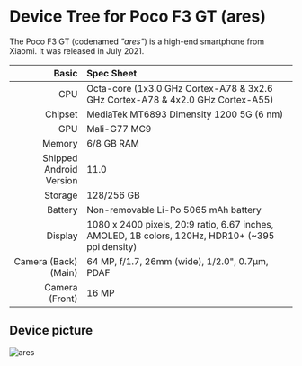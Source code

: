 
Device Tree for Poco F3 GT (ares)
==========================================

The Poco F3 GT (codenamed _"ares"_) is a high-end smartphone from Xiaomi.
It was released in July 2021.

| Basic                   | Spec Sheet                                                                                                                     |
| -----------------------:|:------------------------------------------------------------------------------------------------------------------------------ |
| CPU                     | Octa-core (1x3.0 GHz Cortex-A78 & 3x2.6 GHz Cortex-A78 & 4x2.0 GHz Cortex-A55)                                                 |
| Chipset                 | MediaTek MT6893 Dimensity 1200 5G (6 nm)                                                                                       |
| GPU                     | Mali-G77 MC9                                                                                                                   |
| Memory                  | 6/8 GB RAM                                                                                                                     |
| Shipped Android Version | 11.0                                                                                                                           |
| Storage                 | 128/256 GB                                                                                                                     |
| Battery                 | Non-removable Li-Po 5065 mAh battery                                                                                           |
| Display                 | 1080 x 2400 pixels, 20:9 ratio, 6.67 inches, AMOLED, 1B colors, 120Hz, HDR10+ (~395 ppi density)                               |
| Camera (Back)(Main)     | 64 MP, f/1.7, 26mm (wide), 1/2.0", 0.7µm, PDAF                                                                                 |
| Camera (Front)          | 16 MP                                                                                                                          |

## Device picture
![ares](https://www.91-img.com/gallery_images_uploads/5/4/5455bdfbb10e045ef843a853969dc514df389e3e.jpg)
